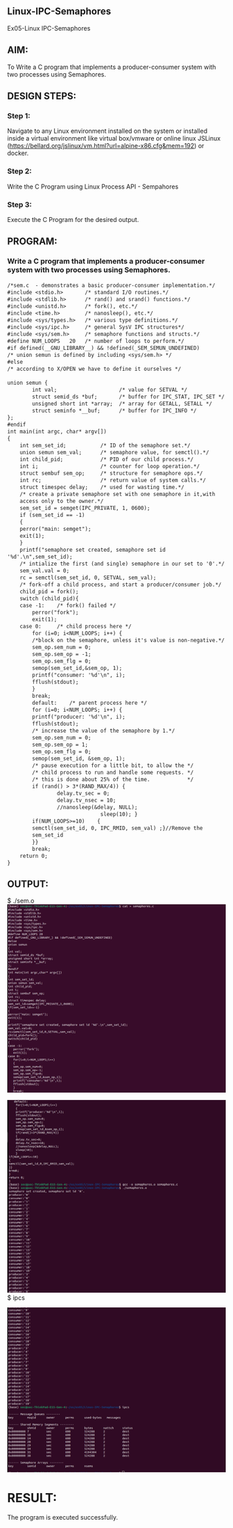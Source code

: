 ## Linux-IPC-Semaphores

Ex05-Linux IPC-Semaphores

## AIM:

To Write a C program that implements a producer-consumer system with two processes using Semaphores.

## DESIGN STEPS:

### Step 1:

Navigate to any Linux environment installed on the system or installed inside a virtual environment like virtual box/vmware or online linux JSLinux (https://bellard.org/jslinux/vm.html?url=alpine-x86.cfg&mem=192) or docker.

### Step 2:

Write the C Program using Linux Process API - Sempahores

### Step 3:

Execute the C Program for the desired output. 

## PROGRAM:

### Write a C program that implements a producer-consumer system with two processes using Semaphores.
```
/*sem.c  - demonstrates a basic producer-consumer implementation.*/      
#include <stdio.h>	     /* standard I/O routines.*/
#include <stdlib.h>      /* rand() and srand() functions.*/
#include <unistd.h>	     /* fork(), etc.*/
#include <time.h>	     /* nanosleep(), etc.*/
#include <sys/types.h>   /* various type definitions.*/
#include <sys/ipc.h>     /* general SysV IPC structures*/
#include <sys/sem.h>	 /* semaphore functions and structs.*/
#define NUM_LOOPS	20	 /* number of loops to perform.*/
#if defined(__GNU_LIBRARY__) && !defined(_SEM_SEMUN_UNDEFINED)
/* union semun is defined by including <sys/sem.h> */
#else
/* according to X/OPEN we have to define it ourselves */

union semun {
        int val;                    /* value for SETVAL */
        struct semid_ds *buf;       /* buffer for IPC_STAT, IPC_SET */
        unsigned short int *array;  /* array for GETALL, SETALL */
        struct seminfo *__buf;      /* buffer for IPC_INFO */
};
#endif
int main(int argc, char* argv[])
{
    int sem_set_id;	          /* ID of the semaphore set.*/
    union semun sem_val;      /* semaphore value, for semctl().*/
    int child_pid;	          /* PID of our child process.*/
    int i;		              /* counter for loop operation.*/
    struct sembuf sem_op;     /* structure for semaphore ops.*/
    int rc;		              /* return value of system calls.*/
    struct timespec delay;    /* used for wasting time.*/
    /* create a private semaphore set with one semaphore in it,with 
	access only to the owner.*/
    sem_set_id = semget(IPC_PRIVATE, 1, 0600);
    if (sem_set_id == -1)
	{
	perror("main: semget");
	exit(1);
    }
    printf("semaphore set created, semaphore set id '%d'.\n",sem_set_id);
    /* intialize the first (and single) semaphore in our set to '0'.*/
    sem_val.val = 0;
    rc = semctl(sem_set_id, 0, SETVAL, sem_val);
    /* fork-off a child process, and start a producer/consumer job.*/
    child_pid = fork();
    switch (child_pid){
	case -1:	/* fork() failed */
	    perror("fork");
        exit(1);
    case 0:		/* child process here */
	    for (i=0; i<NUM_LOOPS; i++) {
		/*block on the semaphore, unless it's value is non-negative.*/
		sem_op.sem_num = 0;
		sem_op.sem_op = -1;
		sem_op.sem_flg = 0;
		semop(sem_set_id,&sem_op, 1);
		printf("consumer: '%d'\n", i);
		fflush(stdout);
	    }
	    break;
	    default:	/* parent process here */
	    for (i=0; i<NUM_LOOPS; i++) {
		printf("producer: '%d'\n", i);
		fflush(stdout);
		/* increase the value of the semaphore by 1.*/
		sem_op.sem_num = 0;
        sem_op.sem_op = 1;
		sem_op.sem_flg = 0;
        semop(sem_set_id, &sem_op, 1);
		/* pause execution for a little bit, to allow the */
		/* child process to run and handle some requests. */
		/* this is done about 25% of the time.            */
		if (rand() > 3*(RAND_MAX/4)) {
	    	    delay.tv_sec = 0;
	    	    delay.tv_nsec = 10;
	    	    //nanosleep(&delay, NULL);
		                      sleep(10); }
        if(NUM_LOOPS>=10)    {
	    semctl(sem_set_id, 0, IPC_RMID, sem_val) ;}//Remove the 
		sem_set_id
	    }}
	    break;
    return 0;
}

```

## OUTPUT:
$ ./sem.o 
![alt text](ex05i.png)

![alt text](ex05ii.png)
$ ipcs

![alt text](ex05iii.png)



# RESULT:

The program is executed successfully.
